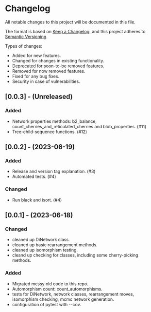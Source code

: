 # Changelog

All notable changes to this project will be documented in this file.

The format is based on [Keep a Changelog](https://keepachangelog.com/en/1.0.0/),
and this project adheres to [Semantic Versioning](https://semver.org/spec/v2.0.0.html).

Types of changes:
- Added for new features.
- Changed for changes in existing functionality.
- Deprecated for soon-to-be removed features.
- Removed for now removed features.
- Fixed for any bug fixes.
- Security in case of vulnerabilities.

## [0.0.3] - (Unreleased)

### Added

- Network properties methods: b2_balance, count_cherries_and_reticulated_cherries and blob_properties. (#11)
- Tree-child-sequence functions. (#12)

## [0.0.2] - (2023-06-19)

### Added

- Release and version tag explanation. (#3)
- Automated tests. (#4)

### Changed

- Run black and isort. (#4)

## [0.0.1] - (2023-06-18)

### Changed

- cleaned up DiNetwork class.
- cleaned up basic rearrangement methods.
- cleaned up isomorphism testing.
- cleand up checking for classes, including some cherry-picking methods.

### Added

- Migrated messy old code to this repo.
- Automorphism count: count_automorphisms.
- tests for DiNetwork, network classes, rearrangement moves, isomorphism checking, mcmc network generation.
- configuration of pytest with --cov.
